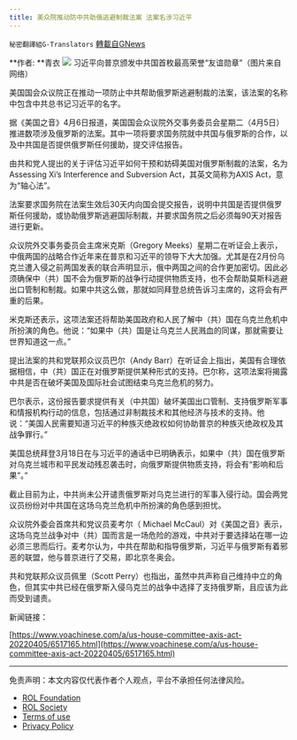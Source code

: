 ```yaml
---
title: 美众院推动防中共助俄逃避制裁法案 法案名涉习近平
---
```

`秘密翻譯組G-Translators` [轉載自GNews](https://gnews.org/zh-hans/2297640/)

**作者:  **青衣
![](https://assets.gnews.org/wp-content/uploads/2022/04/5-23.jpg)
习近平向普京颁发中共国首枚最高荣誉“友谊勋章”（图片来自网络）

美国国会众议院正在推动一项防止中共帮助俄罗斯逃避制裁的法案，该法案的名称中包含中共总书记习近平的名字。

据《美国之音》4月6日报道，美国国会众议院外交事务委员会星期二（4月5日）推进数项涉及俄罗斯的法案。其中一项将要求国务院就中共国与俄罗斯的合作，以及中共国是否提供俄罗斯任何援助，提交评估报告。

由共和党人提出的关于评估习近平如何干预和妨碍美国对俄罗斯制裁的法案，名为Assessing Xi’s Interference and Subversion Act，其英文简称为AXIS Act，意为“轴心法”。

法案要求国务院在法案生效后30天内向国会提交报告，说明中共国是否提供俄罗斯任何援助，或协助俄罗斯逃避国际制裁，并要求国务院之后必须每90天对报告进行更新。

众议院外交事务委员会主席米克斯（Gregory Meeks）星期二在听证会上表示，中俄两国的战略合作近年来在普京和习近平的领导下大大加强。尤其是在2月份乌克兰遭入侵之前两国发表的联合声明显示，俄中两国之间的合作更加密切。因此必须确保中（共）国不会为俄罗斯的战争行动提供物质支持，也不会帮助莫斯科逃避出口管制和制裁。如果中共这么做，那就如同拜登总统告诉习主席的，这将会有严重的后果。

米克斯还表示，这项法案还将帮助美国政府和人民了解中（共）国在乌克兰危机中所扮演的角色。他说：“如果中（共）国是让乌克兰人民溅血的同谋，那就需要让世界知道这一点。”

提出法案的共和党联邦众议员巴尔（Andy Barr）在听证会上指出，美国有合理依据相信，中（共）国正在对俄罗斯提供某种形式的支持。巴尔称，这项法案将揭露中共是否在破坏美国及国际社会试图结束乌克兰危机的努力。

巴尔表示，这份报告要求提供有关（中共国）破坏美国出口管制、支持俄罗斯军事和情报机构行动的信息，包括通过非制裁技术和其他经济与技术的支持。他说：“美国人民需要知道习近平的种族灭绝政权如何协助普京的种族灭绝政权及其战争罪行。”

美国总统拜登3月18日在与习近平的通话中已明确表示，如果中（共）国在俄罗斯对乌克兰城市和平民发动残忍袭击时，向俄罗斯提供物质支持，将会有“影响和后果”。”

截止目前为止，中共尚未公开谴责俄罗斯对乌克兰进行的军事入侵行动。国会两党议员纷纷对中共国在这场乌克兰危机中所扮演的角色感到担忧。

众议院外委会首席共和党议员麦考尔（ Michael McCaul）对《美国之音》表示，这场乌克兰战争对中（共）国而言是一场危险的游戏，中共对于要选择站在哪一边必须三思而后行。麦考尔认为，中共在帮助和指导俄罗斯，习近平与俄罗斯有着邪恶的联盟，他与普京进行了交易，即北京冬奥会。

共和党联邦众议员佩里（Scott Perry）也指出，虽然中共声称自己维持中立的角色，但其实中共已经在俄罗斯入侵乌克兰的战争中选择了支持俄罗斯，且应该为此而受到谴责。

新闻链接：

[https://www.voachinese.com/a/us-house-committee-axis-act-20220405/6517165.html](https://www.voachinese.com/a/us-house-committee-axis-act-20220405/6517165.html)

* * *

 

免责声明：本文内容仅代表作者个人观点，平台不承担任何法律风险。

- [ROL Foundation](https://rolfoundation.org/)
- [ROL Society](https://rolsociety.org/)
- [Terms of use](https://gnews.org/terms-of-use-3/)
- [Privacy Policy](https://gnews.org/privacy-policy/)
